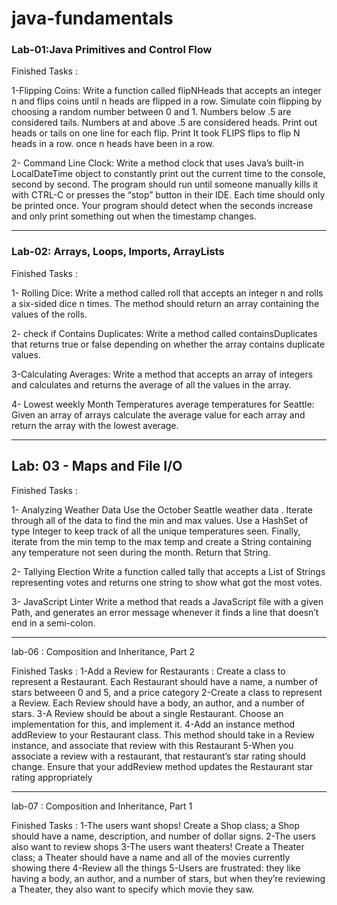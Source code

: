 # java-fundamentals

### Lab-01:Java Primitives and Control Flow

Finished Tasks :

1-Flipping Coins: Write a function called flipNHeads that accepts an integer n and flips coins until n heads are flipped in a row. Simulate coin flipping by choosing a random number between 0 and 1. Numbers below .5 are considered tails. Numbers at and above .5 are considered heads. Print out heads or tails on one line for each flip. Print It took FLIPS flips to flip N heads in a row. once n heads have been in a row.

2- Command Line Clock: Write a method clock that uses Java’s built-in LocalDateTime object to constantly print out the current time to the console, second by second. The program should run until someone manually kills it with CTRL-C or presses the “stop” button in their IDE. Each time should only be printed once. Your program should detect when the seconds increase and only print something out when the timestamp changes.

----------------------------------------------------
### Lab-02: Arrays, Loops, Imports, ArrayLists

Finished Tasks :

1- Rolling Dice: Write a method called roll that accepts an integer n and rolls a six-sided dice n times. The method should return an array containing the values of the rolls.

2- check if Contains Duplicates: Write a method called containsDuplicates that returns true or false depending on whether the array contains duplicate values.

3-Calculating Averages: Write a method that accepts an array of integers and calculates and returns the average of all the values in the array.

4- Lowest weekly Month Temperatures average temperatures for Seattle: Given an array of arrays calculate the average value for each array and return the array with the lowest average.

-----------------------------------------------------
## Lab: 03 - Maps and File I/O
Finished Tasks :

1- Analyzing Weather Data
Use the October Seattle weather data . Iterate through all of the data to find the min and max values. Use a HashSet of type Integer to keep track of all the unique temperatures seen. Finally, iterate from the min temp to the max temp and create a String containing any temperature not seen during the month. Return that String.

2- Tallying Election
Write a function called tally that accepts a List of Strings representing votes and returns one string to show what got the most votes.

3- JavaScript Linter
Write a method that reads a JavaScript file with a given Path, and generates an error message whenever it finds a line that doesn’t end in a semi-colon.
_________________________________________________________
lab-06 : Composition and Inheritance, Part 2

Finished Tasks : 1-Add a Review for Restaurants : Create a class to represent a Restaurant. Each Restaurant should have a name, a number of stars betweeen 0 and 5, and a price category 2-Create a class to represent a Review. Each Review should have a body, an author, and a number of stars. 3-A Review should be about a single Restaurant. Choose an implementation for this, and implement it. 4-Add an instance method addReview to your Restaurant class. This method should take in a Review instance, and associate that review with this Restaurant 5-When you associate a review with a restaurant, that restaurant’s star rating should change. Ensure that your addReview method updates the Restaurant star rating appropriately
__________________________________________________________
lab-07 : Composition and Inheritance, Part 1

Finished Tasks : 1-The users want shops! Create a Shop class; a Shop should have a name, description, and number of dollar signs. 2-The users also want to review shops 3-The users want theaters! Create a Theater class; a Theater should have a name and all of the movies currently showing there 4-Review all the things 5-Users are frustrated: they like having a body, an author, and a number of stars, but when they’re reviewing a Theater, they also want to specify which movie they saw.